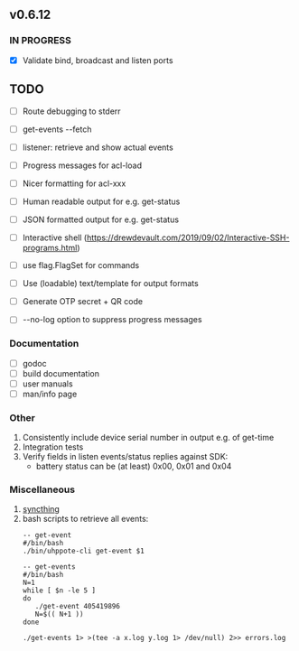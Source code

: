 ## v0.6.12

### IN PROGRESS

- [x] Validate bind, broadcast and listen ports

## TODO

- [ ] Route debugging to stderr
- [ ] get-events --fetch
- [ ] listener: retrieve and show actual events

- [ ] Progress messages for acl-load
- [ ] Nicer formatting for acl-xxx
- [ ] Human readable output for e.g. get-status
- [ ] JSON formatted output for e.g. get-status
- [ ] Interactive shell (https://drewdevault.com/2019/09/02/Interactive-SSH-programs.html)
- [ ] use flag.FlagSet for commands
- [ ] Use (loadable) text/template for output formats
- [ ] Generate OTP secret + QR code
- [ ] --no-log option to suppress progress messages

### Documentation

- [ ] godoc
- [ ] build documentation
- [ ] user manuals
- [ ] man/info page

### Other

1.  Consistently include device serial number in output e.g. of get-time
2.  Integration tests
3.  Verify fields in listen events/status replies against SDK:
    - battery status can be (at least) 0x00, 0x01 and 0x04

### Miscellaneous

1. [syncthing](https://tonsky.me/blog/syncthing/?utm_source=hackerbits.com&utm_medium=email&utm_campaign=issue54)
2. bash scripts to retrieve all events:
   ```
   -- get-event
   #/bin/bash
   ./bin/uhppote-cli get-event $1

   -- get-events
   #/bin/bash
   N=1
   while [ $n -le 5 ]
   do
      ./get-event 405419896
      N=$(( N+1 ))
   done

   ./get-events 1> >(tee -a x.log y.log 1> /dev/null) 2>> errors.log
   ```
